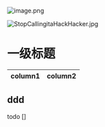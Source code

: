 ![image.png](0)

![StopCallingitaHackHacker.jpg](1)
# 一级标题

|column1|column2|
|-|-|

ddd
- 

todo
[]
